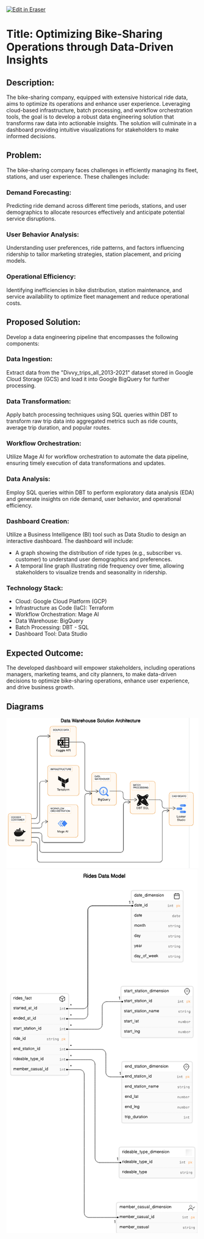 <p><a target="_blank" href="https://app.eraser.io/workspace/GfKGAlQJF4hlHKT0Xz81" id="edit-in-eraser-github-link"><img alt="Edit in Eraser" src="https://firebasestorage.googleapis.com/v0/b/second-petal-295822.appspot.com/o/images%2Fgithub%2FOpen%20in%20Eraser.svg?alt=media&amp;token=968381c8-a7e7-472a-8ed6-4a6626da5501"></a></p>

# Title: Optimizing Bike-Sharing Operations through Data-Driven Insights
## Description:
The bike-sharing company, equipped with extensive historical ride data, aims to optimize its operations and enhance user experience. Leveraging cloud-based infrastructure, batch processing, and workflow orchestration tools, the goal is to develop a robust data engineering solution that transforms raw data into actionable insights. The solution will culminate in a dashboard providing intuitive visualizations for stakeholders to make informed decisions.

## Problem:
The bike-sharing company faces challenges in efficiently managing its fleet, stations, and user experience. These challenges include:

### Demand Forecasting:
Predicting ride demand across different time periods, stations, and user demographics to allocate resources effectively and anticipate potential service disruptions.

### User Behavior Analysis:
Understanding user preferences, ride patterns, and factors influencing ridership to tailor marketing strategies, station placement, and pricing models.

### Operational Efficiency:
Identifying inefficiencies in bike distribution, station maintenance, and service availability to optimize fleet management and reduce operational costs.

## Proposed Solution:
Develop a data engineering pipeline that encompasses the following components:

### Data Ingestion:
Extract data from the "Divvy_trips_all_2013-2021" dataset stored in Google Cloud Storage (GCS) and load it into Google BigQuery for further processing.

### Data Transformation:
Apply batch processing techniques using SQL queries within DBT to transform raw trip data into aggregated metrics such as ride counts, average trip duration, and popular routes.

### Workflow Orchestration:
Utilize Mage AI for workflow orchestration to automate the data pipeline, ensuring timely execution of data transformations and updates.

### Data Analysis:
Employ SQL queries within DBT to perform exploratory data analysis (EDA) and generate insights on ride demand, user behavior, and operational efficiency.

### Dashboard Creation:
Utilize a Business Intelligence (BI) tool such as Data Studio to design an interactive dashboard. The dashboard will include:

- A graph showing the distribution of ride types (e.g., subscriber vs. customer) to understand user demographics and preferences.
- A temporal line graph illustrating ride frequency over time, allowing stakeholders to visualize trends and seasonality in ridership.
### Technology Stack:
- Cloud: Google Cloud Platform (GCP)
- Infrastructure as Code (IaC): Terraform
- Workflow Orchestration: Mage AI
- Data Warehouse: BigQuery
- Batch Processing: DBT - SQL
- Dashboard Tool: Data Studio
## Expected Outcome:
The developed dashboard will empower stakeholders, including operations managers, marketing teams, and city planners, to make data-driven decisions to optimize bike-sharing operations, enhance user experience, and drive business growth.


<!-- eraser-additional-content -->
## Diagrams
<!-- eraser-additional-files -->
<a href="/README-Data Warehouse Solution Architecture-1.eraserdiagram" data-element-id="9Mo2hXGyAqJTzMjwkOyWt"><img src="/.eraser/GfKGAlQJF4hlHKT0Xz81___5kM4ZM4iKkdtYlmhik2Qk756wmk1___---diagram----95df086dbf3bdf0799259eb0f3c73b5b-Data-Warehouse-Solution-Architecture.png" alt="" data-element-id="9Mo2hXGyAqJTzMjwkOyWt" /></a>
<a href="/README-Rides Data Model-2.eraserdiagram" data-element-id="g1hSsS9Vcc_C8tmEawhkX"><img src="/.eraser/GfKGAlQJF4hlHKT0Xz81___5kM4ZM4iKkdtYlmhik2Qk756wmk1___---diagram----b01d4aa44d877fdc743ee2125c4d2971-Rides-Data-Model.png" alt="" data-element-id="g1hSsS9Vcc_C8tmEawhkX" /></a>
<!-- end-eraser-additional-files -->
<!-- end-eraser-additional-content -->
<!--- Eraser file: https://app.eraser.io/workspace/GfKGAlQJF4hlHKT0Xz81 --->